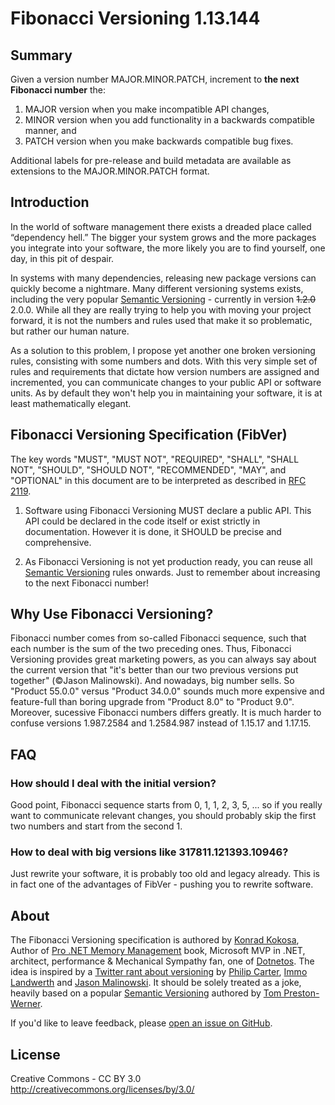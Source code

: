 Fibonacci Versioning 1.13.144
==============================

Summary
-------

Given a version number MAJOR.MINOR.PATCH, increment to **the next Fibonacci number** the:

1. MAJOR version when you make incompatible API changes,
1. MINOR version when you add functionality in a backwards compatible
   manner, and
1. PATCH version when you make backwards compatible bug fixes.

Additional labels for pre-release and build metadata are available as extensions
to the MAJOR.MINOR.PATCH format.

Introduction
------------

In the world of software management there exists a dreaded place called “dependency hell.” The bigger your system grows and the more packages you integrate into your software, the more likely you are to find yourself, one day, in this pit of despair. 

In systems with many dependencies, releasing new package versions can quickly become a nightmare. Many different versioning systems exists, including the very popular [Semantic Versioning](https://semver.org/) - currently in version ~~1.2.0~~ 2.0.0. While all they are really trying to help you with moving your project forward, it is not the numbers and rules used that make it so problematic, but rather our human nature.

As a solution to this problem, I propose yet another one broken versioning rules, consisting with some numbers and dots. With this very simple set of rules and requirements that dictate how version numbers are assigned and incremented, you can communicate changes to your public API or software units. As by default they won't help you in maintaining your software, it is at least mathematically elegant. 

Fibonacci Versioning Specification (FibVer)
------------------------------------------

The key words "MUST", "MUST NOT", "REQUIRED", "SHALL", "SHALL NOT", "SHOULD",
"SHOULD NOT", "RECOMMENDED", "MAY", and "OPTIONAL" in this document are to be
interpreted as described in [RFC 2119](http://tools.ietf.org/html/rfc2119).

1. Software using Fibonacci Versioning MUST declare a public API. This API
could be declared in the code itself or exist strictly in documentation.
However it is done, it SHOULD be precise and comprehensive.

1. As Fibonacci Versioning is not yet production ready, you can reuse all 
[Semantic Versioning](https://semver.org/) rules onwards. Just to remember about
increasing to the next Fibonacci number!

Why Use Fibonacci Versioning?
----------------------------

Fibonacci number comes from so-called Fibonacci sequence, such that each number is the sum of the two preceding ones. Thus, Fibonacci Versioning provides great marketing powers, as you can always say about the current version that "it's better than our two previous versions put together" (&copy;Jason Malinowski). And nowadays, big number sells. So "Product 55.0.0" versus "Product 34.0.0" sounds much more expensive and feature-full than boring upgrade from "Product 8.0" to "Product 9.0". Moreover, sucessive Fibonacci numbers differs greatly. It is much harder to confuse versions 1.987.2584 and 1.2584.987 instead of 1.15.17 and 1.17.15. 

FAQ
---

### How should I deal with the initial version?

Good point, Fibonacci sequence starts from 0, 1, 1, 2, 3, 5, ... so if you really want to communicate relevant changes, you should probably skip the first two numbers and start from the second 1.

### How to deal with big versions like 317811.121393.10946?

Just rewrite your software, it is probably too old and legacy already. This is in fact one of the advantages of FibVer - pushing you to rewrite software.




About
-----

The Fibonacci Versioning specification is authored by [Konrad Kokosa](https://github.com/kkokosa), Author of [Pro .NET Memory Management](prodotnetmemory.com) book, Microsoft MVP in .NET, architect, performance & Mechanical Sympathy fan, one of [Dotnetos](https://conf.dotnetos.org/). The idea is inspired by a [Twitter rant about versioning](https://twitter.com/_cartermp/status/1151544194856415232?s=20) by [Philip Carter](https://twitter.com/_cartermp), [Immo Landwerth](https://twitter.com/terrajobst) and [Jason Malinowski](https://twitter.com/jasonmalinowski). It should be solely treated as a joke, heavily based on a popular [Semantic Versioning](https://semver.org/) authored by [Tom
Preston-Werner](http://tom.preston-werner.com).


If you'd like to leave feedback, please [open an issue on GitHub](https://github.com/kkokosa/fibver/issues).


License
-------

Creative Commons - CC BY 3.0
http://creativecommons.org/licenses/by/3.0/
